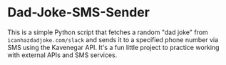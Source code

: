 # Dad-Joke-SMS-Sender
This is a simple Python script that fetches a random "dad joke" from `icanhazdadjoke.com/slack` and sends it to a specified phone number via SMS using the Kavenegar API. It's a fun little project to practice working with external APIs and SMS services.
